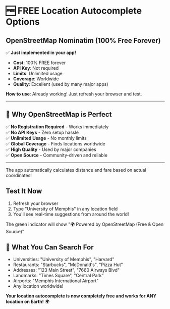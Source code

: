 # 🆓 FREE Location Autocomplete Options

## OpenStreetMap Nominatim (100% Free Forever)
✅ **Just implemented in your app!**
- **Cost**: 100% FREE forever
- **API Key**: Not required
- **Limits**: Unlimited usage
- **Coverage**: Worldwide
- **Quality**: Excellent (used by many major apps)

**How to use**: Already working! Just refresh your browser and test.

---

## 🎯 **Why OpenStreetMap is Perfect**

✅ **No Registration Required** - Works immediately  
✅ **No API Keys** - Zero setup hassle  
✅ **Unlimited Usage** - No monthly limits  
✅ **Global Coverage** - Finds locations worldwide  
✅ **High Quality** - Used by major companies  
✅ **Open Source** - Community-driven and reliable  

---

The app automatically calculates distance and fare based on actual coordinates!

## **Test It Now**
1. Refresh your browser
2. Type "University of Memphis" in any location field
3. You'll see real-time suggestions from around the world!

The green indicator will show "🌍 Powered by OpenStreetMap (Free & Open Source)"

## 🌟 **What You Can Search For**
- Universities: "University of Memphis", "Harvard"
- Restaurants: "Starbucks", "McDonald's", "Pizza Hut"
- Addresses: "123 Main Street", "7660 Airways Blvd"
- Landmarks: "Times Square", "Central Park"
- Airports: "Memphis International Airport"
- Any location worldwide!

**Your location autocomplete is now completely free and works for ANY location on Earth!** 🌍
